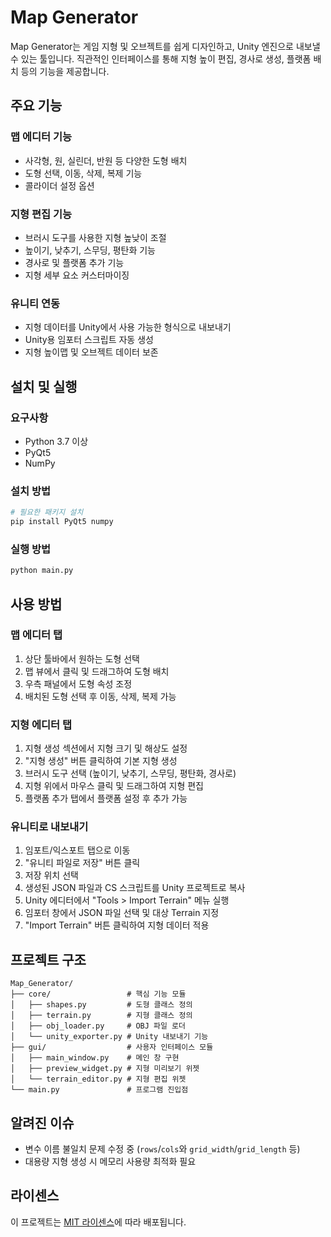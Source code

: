 # Map Generator

Map Generator는 게임 지형 및 오브젝트를 쉽게 디자인하고, Unity 엔진으로 내보낼 수 있는 툴입니다. 직관적인 인터페이스를 통해 지형 높이 편집, 경사로 생성, 플랫폼 배치 등의 기능을 제공합니다.

## 주요 기능

### 맵 에디터 기능
- 사각형, 원, 실린더, 반원 등 다양한 도형 배치
- 도형 선택, 이동, 삭제, 복제 기능
- 콜라이더 설정 옵션

### 지형 편집 기능
- 브러시 도구를 사용한 지형 높낮이 조절
- 높이기, 낮추기, 스무딩, 평탄화 기능
- 경사로 및 플랫폼 추가 기능
- 지형 세부 요소 커스터마이징

### 유니티 연동
- 지형 데이터를 Unity에서 사용 가능한 형식으로 내보내기
- Unity용 임포터 스크립트 자동 생성
- 지형 높이맵 및 오브젝트 데이터 보존

## 설치 및 실행

### 요구사항
- Python 3.7 이상
- PyQt5
- NumPy

### 설치 방법
```bash
# 필요한 패키지 설치
pip install PyQt5 numpy
```

### 실행 방법
```bash
python main.py
```

## 사용 방법

### 맵 에디터 탭
1. 상단 툴바에서 원하는 도형 선택
2. 맵 뷰에서 클릭 및 드래그하여 도형 배치
3. 우측 패널에서 도형 속성 조정
4. 배치된 도형 선택 후 이동, 삭제, 복제 가능

### 지형 에디터 탭
1. 지형 생성 섹션에서 지형 크기 및 해상도 설정
2. "지형 생성" 버튼 클릭하여 기본 지형 생성
3. 브러시 도구 선택 (높이기, 낮추기, 스무딩, 평탄화, 경사로)
4. 지형 위에서 마우스 클릭 및 드래그하여 지형 편집
5. 플랫폼 추가 탭에서 플랫폼 설정 후 추가 가능

### 유니티로 내보내기
1. 임포트/익스포트 탭으로 이동
2. "유니티 파일로 저장" 버튼 클릭
3. 저장 위치 선택
4. 생성된 JSON 파일과 CS 스크립트를 Unity 프로젝트로 복사
5. Unity 에디터에서 "Tools > Import Terrain" 메뉴 실행
6. 임포터 창에서 JSON 파일 선택 및 대상 Terrain 지정
7. "Import Terrain" 버튼 클릭하여 지형 데이터 적용

## 프로젝트 구조

```
Map_Generator/
├── core/                 # 핵심 기능 모듈
│   ├── shapes.py         # 도형 클래스 정의
│   ├── terrain.py        # 지형 클래스 정의
│   ├── obj_loader.py     # OBJ 파일 로더
│   └── unity_exporter.py # Unity 내보내기 기능
├── gui/                  # 사용자 인터페이스 모듈
│   ├── main_window.py    # 메인 창 구현
│   ├── preview_widget.py # 지형 미리보기 위젯
│   └── terrain_editor.py # 지형 편집 위젯
└── main.py               # 프로그램 진입점
```


## 알려진 이슈
- 변수 이름 불일치 문제 수정 중 (`rows`/`cols`와 `grid_width`/`grid_length` 등)
- 대용량 지형 생성 시 메모리 사용량 최적화 필요

## 라이센스
이 프로젝트는 [MIT 라이센스](LICENSE)에 따라 배포됩니다.